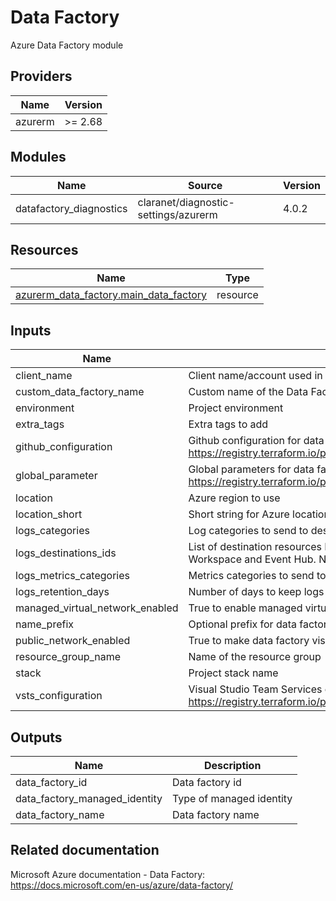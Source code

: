 # Data Factory

Azure Data Factory module

<!-- BEGIN_TF_DOCS -->
## Providers

| Name | Version |
|------|---------|
| azurerm | >= 2.68 |

## Modules

| Name | Source | Version |
|------|--------|---------|
| datafactory\_diagnostics | claranet/diagnostic-settings/azurerm | 4.0.2 |

## Resources

| Name | Type |
|------|------|
| [azurerm_data_factory.main_data_factory](https://registry.terraform.io/providers/hashicorp/azurerm/latest/docs/resources/data_factory) | resource |

## Inputs

| Name | Description | Type | Default | Required |
|------|-------------|------|---------|:--------:|
| client\_name | Client name/account used in naming | `string` | n/a | yes |
| custom\_data\_factory\_name | Custom name of the Data Factory | `string` | n/a | yes |
| environment | Project environment | `string` | n/a | yes |
| extra\_tags | Extra tags to add | `map(string)` | `{}` | no |
| github\_configuration | Github configuration for data factory. See documentation at https://registry.terraform.io/providers/hashicorp/azurerm/latest/docs/resources/data_factory#github_configuration | `map(string)` | `{}` | no |
| global\_parameter | Global parameters for data factory. See documentation at https://registry.terraform.io/providers/hashicorp/azurerm/latest/docs/resources/data_factory#global_parameter | `list(map(string))` | `[]` | no |
| location | Azure region to use | `string` | n/a | yes |
| location\_short | Short string for Azure location | `string` | n/a | yes |
| logs\_categories | Log categories to send to destinations. | `list(string)` | `null` | no |
| logs\_destinations\_ids | List of destination resources Ids for logs diagnostics destination. Can be Storage Account, Log Analytics Workspace and Event Hub. No more than one of each can be set. Empty list to disable logging. | `list(string)` | n/a | yes |
| logs\_metrics\_categories | Metrics categories to send to destinations. | `list(string)` | `null` | no |
| logs\_retention\_days | Number of days to keep logs on storage account | `number` | `30` | no |
| managed\_virtual\_network\_enabled | True to enable managed virtual network | `bool` | `true` | no |
| name\_prefix | Optional prefix for data factory name | `string` | `""` | no |
| public\_network\_enabled | True to make data factory visible to the public network | `bool` | `true` | no |
| resource\_group\_name | Name of the resource group | `string` | n/a | yes |
| stack | Project stack name | `string` | n/a | yes |
| vsts\_configuration | Visual Studio Team Services configuration for data factory. See documentation at https://registry.terraform.io/providers/hashicorp/azurerm/latest/docs/resources/data_factory#vsts_configuration | `map(string)` | `{}` | no |

## Outputs

| Name | Description |
|------|-------------|
| data\_factory\_id | Data factory id |
| data\_factory\_managed\_identity | Type of managed identity |
| data\_factory\_name | Data factory name |
<!-- END_TF_DOCS -->

## Related documentation

Microsoft Azure documentation - Data Factory: https://docs.microsoft.com/en-us/azure/data-factory/